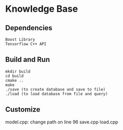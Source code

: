 # Knowledge Base

## Dependencies
	Boost Library 
	Tensorflow C++ API

## Build and Run
	mkdir build
	cd build
	cmake ..
	make
	./save (to create database and save to file)
	./load (to load database from file and query)

## Customize
model.cpp: change path on line 96
save.cpp
load.cpp
 